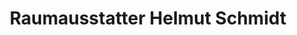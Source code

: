 ---
title: "Raumausstatter Helmut Schmidt"
url: /bad-klosterlausnitz/raumausstatter-helmut-schmidt/
shop: Raumausstattung
---